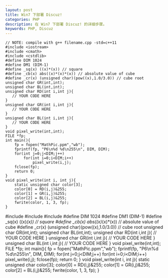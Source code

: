 ```yaml
---
layout: post
title: Win7 下部署 Discuz!
categories: PHP
description: 在 Win7 下部署 Discuz! 的详细步骤。
keywords: PHP, Discuz
---
```




```
// NOTE: compile with g++ filename.cpp -std=c++11
#include <iostream>
#include <cmath>
#include <cstdlib>
#define DIM 1024
#define DM1 (DIM-1)
#define _sq(x) ((x)*(x)) // square
#define _cb(x) abs((x)*(x)*(x)) // absolute value of cube
#define _cr(x) (unsigned char)(pow((x),1.0/3.0)) // cube root
unsigned char GR(int,int);
unsigned char BL(int,int);
unsigned char RD(int i,int j){
   // YOUR CODE HERE
}
unsigned char GR(int i,int j){
   // YOUR CODE HERE
}
unsigned char BL(int i,int j){
   // YOUR CODE HERE
}
void pixel_write(int,int);
FILE *fp;
int main(){
    fp = fopen("MathPic.ppm","wb");
    fprintf(fp, "P6\n%d %d\n255\n", DIM, DIM);
    for(int j=0;j<DIM;j++)
        for(int i=0;i<DIM;i++)
            pixel_write(i,j);
    fclose(fp);
    return 0;
}
void pixel_write(int i, int j){
    static unsigned char color[3];
    color[0] = RD(i,j)&255;
    color[1] = GR(i,j)&255;
    color[2] = BL(i,j)&255;
    fwrite(color, 1, 3, fp);
}
```

#include <iostream>
#include <cmath>
#include <cstdlib>
#define DIM 1024
#define DM1 (DIM-1)
#define _sq(x) ((x)*(x)) // square
#define _cb(x) abs((x)*(x)*(x)) // absolute value of cube
#define _cr(x) (unsigned char)(pow((x),1.0/3.0)) // cube root
unsigned char GR(int,int);
unsigned char BL(int,int);
unsigned char RD(int i,int j){
   // YOUR CODE HERE
}
unsigned char GR(int i,int j){
   // YOUR CODE HERE
}
unsigned char BL(int i,int j){
   // YOUR CODE HERE
}
void pixel_write(int,int);
FILE *fp;
int main(){
    fp = fopen("MathPic.ppm","wb");
    fprintf(fp, "P6\n%d %d\n255\n", DIM, DIM);
    for(int j=0;j<DIM;j++)
        for(int i=0;i<DIM;i++)
            pixel_write(i,j);
    fclose(fp);
    return 0;
}
void pixel_write(int i, int j){
    static unsigned char color[3];
    color[0] = RD(i,j)&255;
    color[1] = GR(i,j)&255;
    color[2] = BL(i,j)&255;
    fwrite(color, 1, 3, fp);
}

